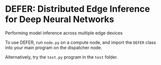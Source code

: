 # DEFER: Distributed Edge Inference for Deep Neural Networks
Performing model inference across multiple edge devices

To use DEFER, run `node.py` on a compute node, and import the `DEFER` class into your main program on the dispatcher node.

Alternatively, try the `test.py` program in the `test` folder.
